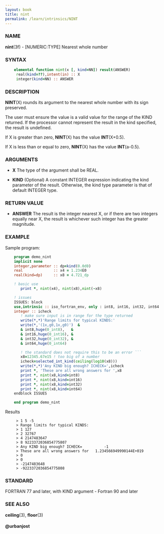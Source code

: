 ```yaml
---
layout: book
title: nint
permalink: /learn/intrinsics/NINT
---
```

### NAME

__nint__(3f) - \[NUMERIC:TYPE\] Nearest whole number

### SYNTAX


```fortran
    elemental function nint(x [, kind=NN]) result(ANSWER)
     real(kind=??),intent(in) :: X
     integer(kind=NN) :: ANSWER
```

### DESCRIPTION

__NINT__(X) rounds its argument to the nearest whole number with its
sign preserved.

The user must ensure the value is a valid value for the range of the
KIND returned. If the processor cannot represent the result in the kind
specified, the result is undefined.

If X is greater than zero, __NINT__(X) has the value __INT__(X+0.5).

If X is less than or equal to zero, __NINT__(X) has the value
__INT__(a-0.5).

### ARGUMENTS

  - __X__
    The type of the argument shall be REAL.

  - __KIND__
    (Optional) A constant INTEGER expression indicating the kind
    parameter of the result. Otherwise, the kind type parameter is that
    of default INTEGER type.

### RETURN VALUE

  - __ANSWER__
    The result is the integer nearest X, or if there are two integers
    equally near X, the result is whichever such integer has the greater
    magnitude.

### EXAMPLE

Sample program:

````fortran
    program demo_nint
    implicit none
    integer,parameter :: dp=kind(0.0d0)
    real              :: x4 = 1.234E0
    real(kind=dp)     :: x8 = 4.721_dp

    ! basic use
       print *, nint(x4), nint(x8),nint(-x8)

    ! issues
    ISSUES: block
    use,intrinsic :: iso_fortran_env, only : int8, int16, int32, int64
    integer :: icheck
       ! make sure input is in range for the type returned
       write(*,*)'Range limits for typical KINDS:'
       write(*,'(1x,g0,1x,g0)')  &
       & int8,huge(0_int8),   &
       & int16,huge(0_int16), &
       & int32,huge(0_int32), &
       & int64,huge(0_int64)

       ! the standard does not require this to be an error ```
       x8=12345.67e15 ! too big of a number
       icheck=selected_int_kind(ceiling(log10(x8)))
       write(*,*)'Any KIND big enough? ICHECK=',icheck
       print *, 'These are all wrong answers for ',x8
       print *, nint(x8,kind=int8)
       print *, nint(x8,kind=int16)
       print *, nint(x8,kind=int32)
       print *, nint(x8,kind=int64)
    endblock ISSUES

    end program demo_nint
````

Results

```
     > 1 5 -5
     > Range limits for typical KINDS:
     > 1 127
     > 2 32767
     > 4 2147483647
     > 8 9223372036854775807
     > Any KIND big enough? ICHECK=          -1
     > These are all wrong answers for   1.234566949990144E+019
     > 0
     > 0
     > -2147483648
     > -9223372036854775808
```

### STANDARD

FORTRAN 77 and later, with KIND argument - Fortran 90 and later

### SEE ALSO

__ceiling__(3), __floor__(3)

#### @urbanjost
